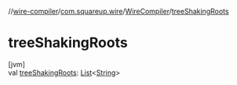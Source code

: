 //[wire-compiler](../../../index.md)/[com.squareup.wire](../index.md)/[WireCompiler](index.md)/[treeShakingRoots](tree-shaking-roots.md)

# treeShakingRoots

[jvm]\
val [treeShakingRoots](tree-shaking-roots.md): [List](https://kotlinlang.org/api/latest/jvm/stdlib/kotlin.collections/-list/index.html)&lt;[String](https://kotlinlang.org/api/latest/jvm/stdlib/kotlin/-string/index.html)&gt;

